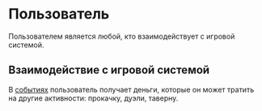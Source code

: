 # Пользователь

Пользователем является любой, кто взаимодействует с игровой системой.

## Взаимодействие с игровой системой

В [событиях](events.md) пользователь получает деньги, которые он может тратить на другие 
активности: прокачку, дуэли, таверну.